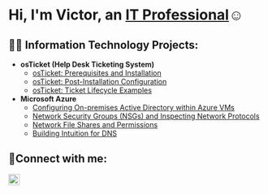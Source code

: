 <h1>Hi, I'm Victor, an <a href="https://linkedin.com/in/">IT Professional</a>☺</h1>

<h2>👨‍💻 Information Technology Projects:</h2>

- <b>osTicket (Help Desk Ticketing System)</b>
  - [osTicket: Prerequisites and Installation](https://github.com/DanielRodriguezIT/osticket-prereqs)
  - [osTicket: Post-Installation Configuration](https://github.com/DanielRodriguezIT/osTicketPostConfiguration)
  - [osTicket: Ticket Lifecycle Examples](https://github.com/DanielRodriguezIT/osTicket-LifeCycle-Examples)
- <b>Microsoft Azure</b>
  - [Configuring On-premises Active Directory within Azure VMs](https://github.com/DanielRodriguezIT/Configuring-On-premises-Active-Directory-within-Azure-VMs)
  - [Network Security Groups (NSGs) and Inspecting Network Protocols](https://github.com/DanielRodriguezIT/Network-Security-Groups-NSGs-and-Inspecting-Network-Protocols)
  - [Network File Shares and Permissions](https://github.com/DanielRodriguezIT/Network-File-Shares-and-Permissions)
  - [Building Intuition for DNS](https://github.com/DanielRodriguezIT/Building-Intuition-for-DNS)

<h2>🤳Connect with me:</h2>


[<img align="left" alt="Josh | LinkedIn" width="22px" src="https://cdn.jsdelivr.net/npm/simple-icons@v3/icons/linkedin.svg" />][linkedin]



[linkedin]: https://linkedin.com/in/
